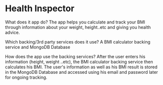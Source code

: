# Health Inspector

What does it app do? 
The app helps you calculate and track your BMI through information about your weight, height..etc and giving you health advice.

Which backing/3rd party services does it use? 
A BMI calculator backing service and MongoDB Database

How does the app use the backing services? 
After the user enters his information (height, weight ..etc), the BMI calculator backing service then calculates his BMI. The user's information as well as his BMI result is stored in the MongoDB Database and accessed using his email and password later for ongoing tracking.
